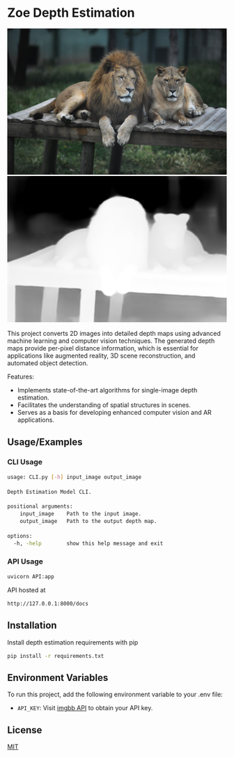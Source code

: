 # Zoe Depth Estimation

![Input Image](api_images/b506e461-60f0-4021-99e6-470673fdd42f.jpg)
![Depth Map Output](api_images/outputb506e461-60f0-4021-99e6-470673fdd42f.png)

This project converts 2D images into detailed depth maps using advanced machine learning and computer vision techniques. The generated depth maps provide per-pixel distance information, which is essential for applications like augmented reality, 3D scene reconstruction, and automated object detection.

Features:
- Implements state-of-the-art algorithms for single-image depth estimation.
- Facilitates the understanding of spatial structures in scenes.
- Serves as a basis for developing enhanced computer vision and AR applications.




## Usage/Examples

### CLI Usage
```bash
usage: CLI.py [-h] input_image output_image

Depth Estimation Model CLI.

positional arguments:
    input_image    Path to the input image.
    output_image   Path to the output depth map.

options:
  -h, -help        show this help message and exit
```
### API Usage
````bash
uvicorn API:app
````
API hosted at
```bash
http://127.0.0.1:8000/docs
```

## Installation

Install depth estimation requirements with pip

```bash
pip install -r requirements.txt
```
    
## Environment Variables

To run this project, add the following environment variable to your .env file:

- `API_KEY`: Visit [imgbb API](https://api.imgbb.com/) to obtain your API key.



## License

[MIT](https://choosealicense.com/licenses/mit/)

